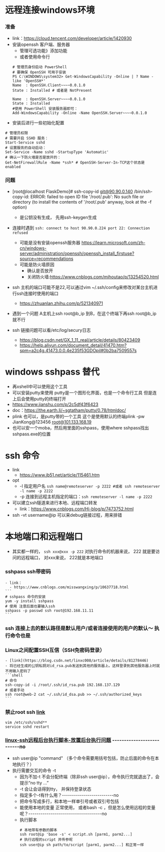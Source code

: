 # 远程连接windows环境
### 准备
- link：https://cloud.tencent.com/developer/article/1420930
- 安装openssh 客户端、服务器
    - 管理可选功能》添加功能
    - 或者使用命令行
    ```
    # 管理员身份启动 PowerShell
    # 要确保 OpenSSH 可用于安装
    PS C:\WINDOWS\system32> Get-WindowsCapability -Online | ? Name -like 'OpenSSH*'
    Name  : OpenSSH.Client~~~~0.0.1.0
    State : Installed # 或者是 NotPresent
    
    Name  : OpenSSH.Server~~~~0.0.1.0
    State : Installed
    #使用 PowerShell 安装服务器即可：
    Add-WindowsCapability -Online -Name OpenSSH.Server~~~~0.0.1.0
    ```
- 安装后进行一些初始化配置
```
# 管理员权限
# 需要开启 SSHD 服务：
Start-Service sshd
# 设置服务的自动启动：
Set-Service -Name sshd -StartupType 'Automatic'
# 确认一下防火墙是否是放开的：
Get-NetFirewallRule -Name *ssh* # OpenSSH-Server-In-TCP这个状态是 enabled
```

### 问题
- [root@localhost FlaskDemo]# ssh-copy-id git@90.90.0.140
/bin/ssh-copy-id: ERROR: failed to open ID file '/root/.pub': No such file or directory
        (to install the contents of '/root/.pub' anyway, look at the -f option)
    - 是公钥没有生成， 先用ssh-keygen生成
- 连接时遇到 `ssh: connect to host 90.90.0.224 port 22: Connection refused`
    - 可能是没有安装openssh服务器 https://learn.microsoft.com/zh-cn/windows-server/administration/openssh/openssh_install_firstuse?source=recommendations
    - 可能是防火墙原因
        - 确认是否放开    
        - 关闭防火墙:https://www.cnblogs.com/mihoutao/p/13254520.html

- ssh 主机的端口可能不是22,可以通过vim ~/.ssh/config来修改对某台主机进行ssh连接时使用的端口
    - https://zhuanlan.zhihu.com/p/521340971

- 遇到一个问题 A主机上ssh root@b_ip 到B，在这个终端下再ssh root@b_ip就不行

- ssh 链接问题可以看/etc/log/secury日志
    - https://blog.csdn.net/GX_1_11_real/article/details/80423409
    - https://help.aliyun.com/document_detail/41470.htm?spm=a2c4g.41473.0.0.4e235f53GDOpjl#0b2ba7509557s

# windows sshpass 替代
- 再xshell中可以使用这个工具
- 可以安装putty来使用 putty是一个图形化界面，也是一个命令行工具 但是连上后会使用putty的终端打开
- https://www.jianshu.com/p/2c5df43f6423
- doc：https://the.earth.li/~sgtatham/putty/0.78/htmldoc/
- plink 也可以，是putty带的一个工具 这个是使用默认的终端plink -pw JianKong@123456 root@101.133.168.19
- 也可以安一个moba，然后用里面的sshpass，使用where sshpass找出sshpass.exe的位置

# ssh 命令
- link
    - https://www.jb51.net/article/115461.htm
- opt
    - -l 指定用户名 `ssh name@remoteserver -p 2222 #或者 ssh remoteserver -l name -p 2222`
    - -p 连接到远程主机指定的端口：`ssh remoteserver -l name -p 2222`
- 可以建立ssh隧道来进行本地、远程端口转发
    - link：https://www.cnblogs.com/Hi-blog/p/7473752.html
- ssh -vt username@ip 可以来debug链接过程，用来排错

# 本地端口和远程端口
- 其实都一样的， `ssh xxx@xxx -p 222` 对执行命令的机器来说， 222 就是要访问的远程端口， 对xxx来说， 222就是本地端口

### sshpass ssh带密码
    - link：
      - https://www.cnblogs.com/misswangxing/p/10637718.html
    ```
    # sshpass 命令的安装
    yum -y install sshpass
    # 使用 注意后面也要输入ssh
    sshpass -p passwd ssh root@192.168.11.11
    ```
### ssh 连接上去的默认路径是默认用户/或者连接使用的用户的默认～ 执行命令也是
### Linux之间配置SSH互信（SSH免密码登录）
    - [link](https://blog.csdn.net/linxc008/article/details/81278446)
    - 将已经生成的公钥私钥对id_rsa.pub发送到其他的服务器上。这样登录到其他服务器上时就不用输入密码了
    ```shell
    # 命令
    ssh-copy-id -i /root/.ssh/id_rsa.pub 192.168.137.129 
    # 或者手动
    ssh root@web-2 cat ~/.ssh/id_dsa.pub >> ~/.ssh/authorized_keys
    ```
### 禁止root ssh [link](https://www.cnblogs.com/toughlife/p/5633510.html)
  ```
  vim /etc/ssh/sshd**
  service sshd restart
  ```
### [linux-ssh远程后台执行脚本-放置后台执行问题](https://www.cnblogs.com/vijayfly/p/6264744.html) --------------------------no
- ssh user@ip "command" （多个命令需要用括号包括，防止后面的命令在本地执行？）
- 执行需要交互的命令 -t
  - 因为不加-t 不会分配终端（除非ssh user@ip），命令执行完就退出了，会提示“no tty ...”
  - -t 会让会话得到tty， 并保持登录状态
  - 指定多个-t有什么用？--------------------------no
  - 把命令写成多行，和本地一样单引号或者双引号包括
  - 能使用本地的变量 正常使用， 或者bash -c ，但是怎么使用远程的变量呢？-------------------------------------no
  - 执行脚本
    ```shell
    # 本地带有参数的脚本
    ssh root@ip 'base -s' < script.sh [parm1, parm2...] 
    # 执行远程的script 并传参呢
    ssh user@ip sh path/to/script [parm1, parm2...] 和正常一样
    ```
